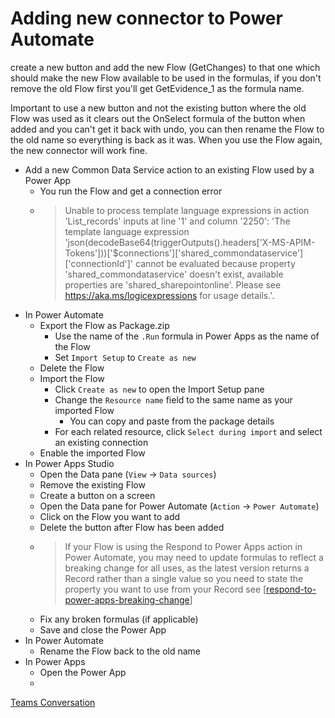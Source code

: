 # Adding new connector to Power Automate


create a new button and add the new Flow (GetChanges) to that one which should make the new Flow available to be used in the formulas, if you don't remove the old Flow first you'll get GetEvidence_1 as the formula name.

Important to use a new button and not the existing button where the old Flow was used as it clears out the OnSelect formula of the button when added and you can't get it back with undo, you can then rename the Flow to the old name so everything is back as it was.
When you use the Flow again, the new connector will work fine.

- Add a new Common Data Service action to an existing Flow used by a Power App
  - You run the Flow and get a connection error
  - > Unable to process template language expressions in action 'List_records' inputs at line '1' and column '2250': 'The template language expression 'json(decodeBase64(triggerOutputs().headers['X-MS-APIM-Tokens']))['$connections']['shared_commondataservice']['connectionId']' cannot be evaluated because property 'shared_commondataservice' doesn't exist, available properties are 'shared_sharepointonline'. Please see https://aka.ms/logicexpressions for usage details.'.
- In Power Automate
  - Export the Flow as Package.zip
      - Use the name of the `.Run` formula in Power Apps as the name of the Flow
      - Set `Import Setup` to `Create as new`
  - Delete the Flow
  - Import the Flow
    - Click `Create as new` to open the Import Setup pane
    - Change the `Resource name` field to the same name as your imported Flow
      - You can copy and paste from the package details
    - For each related resource, click `Select during import` and select an existing connection
  - Enable the imported Flow
- In Power Apps Studio
  - Open the Data pane (`View` -> `Data sources`)
  - Remove the existing Flow
  - Create a button on a screen
  - Open the Data pane for Power Automate (`Action` -> `Power Automate`)
  - Click on the Flow you want to add
  - Delete the button after Flow has been added
  - > If your Flow is using the Respond to Power Apps action in Power Automate, you may need to update formulas to reflect a breaking change for all uses, as the latest version returns a Record rather than a single value so you need to state the property you want to use from your Record see [[respond-to-power-apps-breaking-change]]
  - Fix any broken formulas (if applicable)
  - Save and close the Power App
- In Power Automate
  - Rename the Flow back to the old name
- In Power Apps
  - Open the Power App
  - 
  

[Teams Conversation](https://teams.microsoft.com/l/message/19:106ce9460d5a4876b4317b67ff0e2f75@thread.tacv2/1608220682674?tenantId=13d9eb48-2ac1-4e4d-a862-7072bb36a7a4&groupId=f8fbf5e4-c4e2-4665-923a-024464948da4&parentMessageId=1608220682674&teamName=Ofsted&channelName=Work%20Package%20WP001-WP002%20-%20Delivery&createdTime=1608220682674)

[//begin]: # "Autogenerated link references for markdown compatibility"
[respond-to-power-apps-breaking-change]: respond-to-power-apps-breaking-change "Respond to Power Apps breaking change"
[//end]: # "Autogenerated link references"